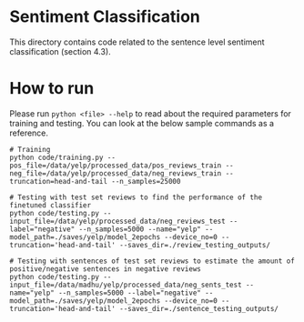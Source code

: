 # Sentiment Classification
This directory contains code related to the sentence level sentiment classification (section 4.3).

# How to run
Please run `python <file> --help` to read about the required parameters for training and testing. You can look at the below sample commands as a reference.
```
# Training
python code/training.py --pos_file=/data/yelp/processed_data/pos_reviews_train --neg_file=/data/yelp/processed_data/neg_reviews_train --truncation=head-and-tail --n_samples=25000

# Testing with test set reviews to find the performance of the finetuned classifier
python code/testing.py --input_file=/data/yelp/processed_data/neg_reviews_test --label="negative" --n_samples=5000 --name="yelp" --model_path=./saves/yelp/model_2epochs --device_no=0 --truncation='head-and-tail' --saves_dir=./review_testing_outputs/

# Testing with sentences of test set reviews to estimate the amount of positive/negative sentences in negative reviews
python code/testing.py --input_file=/data/madhu/yelp/processed_data/neg_sents_test --name="yelp" --n_samples=5000 --label="negative" --model_path=./saves/yelp/model_2epochs --device_no=0 --truncation='head-and-tail' --saves_dir=./sentence_testing_outputs/


```